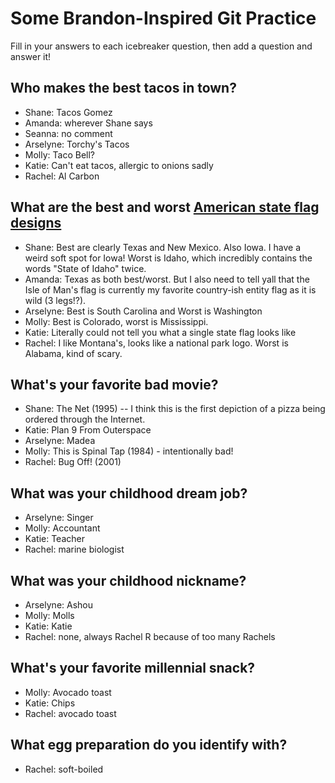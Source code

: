 # Some Brandon-Inspired Git Practice
Fill in your answers to each icebreaker question, then add a question and answer it!

## Who makes the best tacos in town? 
* Shane: Tacos Gomez
* Amanda: wherever Shane says
* Seanna: no comment
* Arselyne: Torchy's Tacos
* Molly: Taco Bell?
* Katie: Can't eat tacos, allergic to onions sadly
* Rachel: Al Carbon 

## What are the best and worst [American state flag designs](https://en.wikipedia.org/wiki/Flags_of_the_U.S._states_and_territories)
* Shane: Best are clearly Texas and New Mexico. Also Iowa. I have a weird soft spot for Iowa! Worst is Idaho, which incredibly contains the words "State of Idaho" twice.
* Amanda: Texas as both best/worst. But I also need to tell yall that the Isle of Man's flag is currently my favorite country-ish entity flag as it is wild (3 legs!?).
* Arselyne: Best is South Carolina and Worst is Washington
* Molly: Best is Colorado, worst is Mississippi.
* Katie: Literally could not tell you what a single state flag looks like 
* Rachel: I like Montana's, looks like a national park logo. Worst is Alabama, kind of scary. 

## What's your favorite bad movie?
* Shane: The Net (1995) -- I think this is the first depiction of a pizza being ordered through the Internet.
* Katie: Plan 9 From Outerspace 
* Arselyne: Madea
* Molly: This is Spinal Tap (1984) - intentionally bad!
* Rachel: Bug Off! (2001)

## What was your childhood dream job?
* Arselyne: Singer
* Molly: Accountant
* Katie: Teacher
* Rachel: marine biologist

## What was your childhood nickname?
* Arselyne: Ashou
* Molly: Molls
* Katie: Katie
* Rachel: none, always Rachel R because of too many Rachels

## What's your favorite millennial snack?
* Molly: Avocado toast
* Katie: Chips 
* Rachel: avocado toast 

## What egg preparation do you identify with?
* Rachel: soft-boiled 